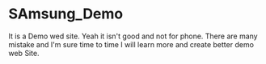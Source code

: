 # SAmsung_Demo
It is a Demo wed site. Yeah it isn't good and not for phone. There are many mistake and I'm sure time to time I will learn more and create better demo web Site.
